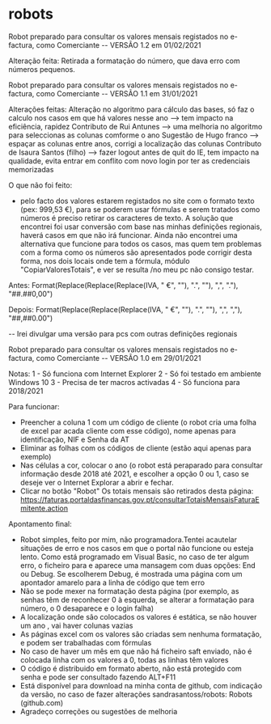# robots
Robot preparado para consultar os valores mensais registados no e-factura, como Comerciante -- VERSÃO 1.2 em 01/02/2021

Alteração feita:
Retirada a formatação do número, que dava erro com números pequenos.

Robot preparado para consultar os valores mensais registados no e-factura, como Comerciante -- VERSÃO 1.1 em 31/01/2021

Alterações feitas:
Alteração no algoritmo para cálculo das bases, só faz o calculo nos casos em que há valores nesse ano --> tem impacto na eficiência, rapidez
Contributo de Rui Antunes --> uma melhoria no algoritmo para seleccionas as colunas comforme o ano
Sugestão de Hugo franco --> espaçar as colunas entre anos, corrigi a localização das colunas
Contributo de Isaura Santos (filho) --> fazer logout antes de quit do IE, tem impacto na qualidade, evita entrar em conflito com novo login por ter as credenciais memorizadas

O que não foi feito:
- pelo facto dos valores estarem registados no site com o formato texto (pex: 999,53 €), para se poderem usar fórmulas e serem tratados como números é preciso retirar os caracteres de texto. A solução que encontrei foi usar conversão com base nas minhas definições regionais, haverá casos em que não irá funcionar. Ainda não encontrei uma alternativa que funcione para todos os casos, mas quem tem problemas com a forma como os números são apresentados pode corrigir desta forma, nos dois locais onde tem a fórmula, módulo "CopiarValoresTotais", e ver se resulta /no meu pc não consigo testar.

Antes: Format(Replace(Replace(Replace(IVA, " €", ""), ".", ""), ",", "."), "##.##0,00")

Depois: Format(Replace(Replace(Replace(IVA, " €", ""), ".", ""), ",", ","), "##,##0.00")

-- Irei divulgar uma versão para pcs com outras definições regionais



Robot preparado para consultar os valores mensais registados no e-factura, como Comerciante -- VERSÃO 1.0 em 29/01/2021

Notas:
1 - Só funciona com Internet Explorer
2 - Só foi testado em ambiente Windows 10
3 - Precisa de ter macros activadas
4 - Só funciona para 2018/2021

Para funcionar:
- Preencher a coluna 1 com um código de cliente (o robot cria uma folha de excel par acada cliente com esse código), nome apenas para identificação, NIF e Senha da AT
- Eliminar as folhas com os códigos de cliente (estão aqui apenas para exemplo)
- Nas células a cor, colocar o ano (o robot está peraparado para consultar informação desde 2018 até 2021, e escolher a opção 0 ou 1, caso se deseje ver o Internet Explorar a abrir e fechar.
- Clicar no botão "Robot"
Os totais mensais são retirados desta página:
https://faturas.portaldasfinancas.gov.pt/consultarTotaisMensaisFaturaEmitente.action

Apontamento final:
- Robot simples, feito por mim, não programadora.Tentei acautelar situações de erro e nos casos em que o portal não funcione ou esteja lento. Como está programado em Visual Basic, no caso de ter algum erro, o ficheiro para e aparece uma mansagem com duas opções: End ou Debug. Se escolherem Debug, é mostrada uma página com um apontador amarelo para a linha de código que tem erro
- Não se pode mexer na formatação desta página (por exemplo, as senhas têm de reconhecer 0 à esquerda, se alterar a formatação para número, o 0 desaparece e o login falha)
- A localização onde são colocados os valores é estática, se não houver um ano , vai haver colunas vazias
- As páginas excel com os valores são criadas sem nenhuma formatação, e podem ser trabalhadas com fórmulas
- No caso de haver um mês em que não há ficheiro saft enviado, não é colocada linha com os valores a 0, todas as linhas têm valores
- O código é distribuido em formato aberto, não está protegido com senha e pode ser consultado fazendo ALT+F11
- Está disponível para download na minha conta de github, com indicação da versão, no caso de fazer alterações
sandrasantoss/robots: Robots (github.com)
- Agradeço correções ou sugestões de melhoria



